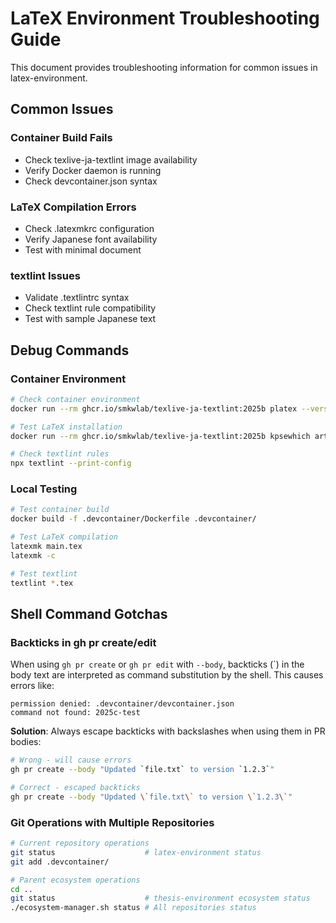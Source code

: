 # LaTeX Environment Troubleshooting Guide

This document provides troubleshooting information for common issues in latex-environment.

## Common Issues

### Container Build Fails
- Check texlive-ja-textlint image availability
- Verify Docker daemon is running
- Check devcontainer.json syntax

### LaTeX Compilation Errors
- Check .latexmkrc configuration
- Verify Japanese font availability
- Test with minimal document

### textlint Issues
- Validate .textlintrc syntax
- Check textlint rule compatibility
- Test with sample Japanese text

## Debug Commands

### Container Environment
```bash
# Check container environment
docker run --rm ghcr.io/smkwlab/texlive-ja-textlint:2025b platex --version

# Test LaTeX installation
docker run --rm ghcr.io/smkwlab/texlive-ja-textlint:2025b kpsewhich article.cls

# Check textlint rules
npx textlint --print-config
```

### Local Testing
```bash
# Test container build
docker build -f .devcontainer/Dockerfile .devcontainer/

# Test LaTeX compilation
latexmk main.tex
latexmk -c

# Test textlint
textlint *.tex
```

## Shell Command Gotchas

### Backticks in gh pr create/edit
When using `gh pr create` or `gh pr edit` with `--body`, backticks (`) in the body text are interpreted as command substitution by the shell. This causes errors like:
```
permission denied: .devcontainer/devcontainer.json
command not found: 2025c-test
```

**Solution**: Always escape backticks with backslashes when using them in PR bodies:
```bash
# Wrong - will cause errors
gh pr create --body "Updated `file.txt` to version `1.2.3`"

# Correct - escaped backticks
gh pr create --body "Updated \`file.txt\` to version \`1.2.3\`"
```

### Git Operations with Multiple Repositories
```bash
# Current repository operations
git status                    # latex-environment status
git add .devcontainer/

# Parent ecosystem operations
cd ..
git status                    # thesis-environment ecosystem status
./ecosystem-manager.sh status # All repositories status
```